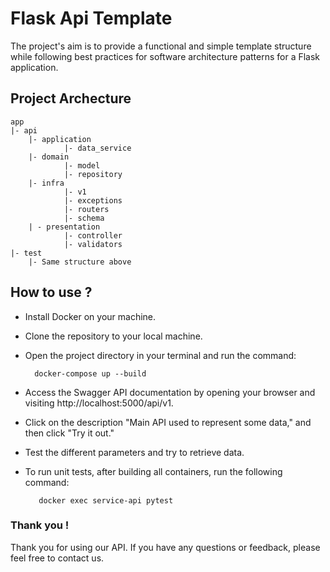 # Flask Api Template

The project's aim is to provide a functional and simple template
structure while following best practices for software architecture patterns for a Flask application.

## Project Archecture

    app 
    |- api 
        |- application
                |- data_service
        |- domain
                |- model
                |- repository
        |- infra
                |- v1
                |- exceptions
                |- routers
                |- schema
        | - presentation
                |- controller
                |- validators
    |- test
        |- Same structure above


## How to use ?

- Install Docker on your machine. 
- Clone the repository to your local machine. 
- Open the project directory in your terminal and run the command:
    
        docker-compose up --build

- Access the Swagger API documentation by opening your browser and visiting http://localhost:5000/api/v1. 
- Click on the description "Main API used to represent some data," and then click "Try it out."
- Test the different parameters and try to retrieve data. 
- To run unit tests, after building all containers, run the following command:

         docker exec service-api pytest


### Thank you !
Thank you for using our API. If you have any questions or feedback, please feel free to contact us.